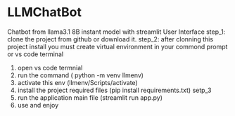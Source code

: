 # LLMChatBot
Chatbot from llama3.1 8B instant model with streamlit User Interface
step_1:
  clone the project from github or download it.
step_2:
  after clonning this project install you must create virtual environment in your commond prompt or vs code terminal
  1. open vs code termnial
  2. run the command ( python -m venv llmenv)
  3. activate this env (llmenv/Scripts/activate)
  4. install the project required files (pip install requirements.txt)
setp_3
  1. run the application main file (streamlit run app.py)
  2. use and enjoy  
